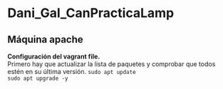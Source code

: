 # Dani_Gal_CanPracticaLamp
 
## Máquina apache  
**Configuración del vagrant file.**  
Primero hay que actualizar la lista de paquetes y comprobar que todos estén en su última versión. 
`sudo apt update`  
`sudo apt upgrade -y`
